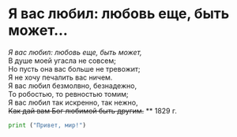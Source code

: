 # Я вас любил: любовь еще, быть может…
*Я вас любил: любовь еще, быть может,*   
В душе моей угасла не совсем;  
Но пусть она вас больше не тревожит;  
Я не хочу печалить вас ничем.  
Я вас любил безмолвно, безнадежно,   
То робостью, то ревностью томим;   
Я вас любил так искренно, так нежно,  
~~Как дай вам Бог любимой быть другим.~~ 
**
1829 г.

```python
print ("Привет, мир!")
```

